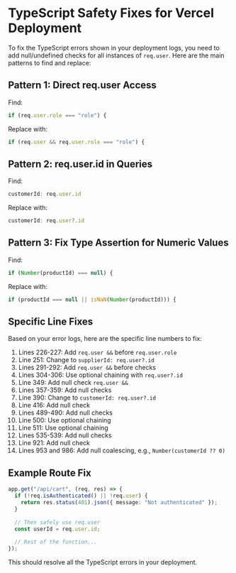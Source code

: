 # TypeScript Safety Fixes for Vercel Deployment

To fix the TypeScript errors shown in your deployment logs, you need to add null/undefined checks for all instances of `req.user`. Here are the main patterns to find and replace:

## Pattern 1: Direct req.user Access

Find:
```typescript
if (req.user.role === "role") {
```

Replace with:
```typescript
if (req.user && req.user.role === "role") {
```

## Pattern 2: req.user.id in Queries

Find:
```typescript
customerId: req.user.id
```

Replace with:
```typescript
customerId: req.user?.id
```

## Pattern 3: Fix Type Assertion for Numeric Values

Find:
```typescript
if (Number(productId) === null) {
```

Replace with:
```typescript
if (productId === null || isNaN(Number(productId))) {
```

## Specific Line Fixes

Based on your error logs, here are the specific line numbers to fix:

1. Lines 226-227: Add `req.user &&` before `req.user.role`
2. Line 251: Change to `supplierId: req.user?.id`
3. Lines 291-292: Add `req.user &&` before checks
4. Lines 304-306: Use optional chaining with `req.user?.id`
5. Line 349: Add null check `req.user &&`
6. Lines 357-359: Add null checks
7. Line 390: Change to `customerId: req.user?.id`
8. Line 416: Add null check
9. Lines 489-490: Add null checks
10. Line 500: Use optional chaining
11. Line 511: Use optional chaining
12. Lines 535-539: Add null checks
13. Line 921: Add null check
14. Lines 953 and 986: Add null coalescing, e.g., `Number(customerId ?? 0)`

## Example Route Fix

```typescript
app.get("/api/cart", (req, res) => {
  if (!req.isAuthenticated() || !req.user) {
    return res.status(401).json({ message: "Not authenticated" });
  }
  
  // Then safely use req.user
  const userId = req.user.id;
  
  // Rest of the function...
});
```

This should resolve all the TypeScript errors in your deployment.